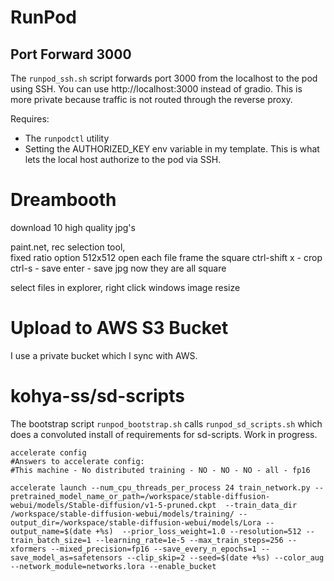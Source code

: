 # RunPod

## Port Forward 3000

The `runpod_ssh.sh` script forwards port 3000 from the localhost to the pod using SSH. You can use http://localhost:3000 instead of gradio. This is more private because traffic is not routed through the reverse proxy.

Requires: 
 - The `runpodctl` utility 
 - Setting the AUTHORIZED_KEY env variable in my template. This is what lets the local host authorize to the pod via SSH.

# Dreambooth 

download 10 high quality jpg's 

paint.net, 
rec selection tool,  
fixed ratio option 512x512 
open each file 
frame the square 
ctrl-shift x - crop 
ctrl-s - save 
enter - save jpg 
now they are all square  

select files in explorer, right click windows image resize 

# Upload to AWS S3 Bucket

I use a private bucket which I sync with AWS.  

# kohya-ss/sd-scripts

The bootstrap script `runpod_bootstrap.sh` calls `runpod_sd_scripts.sh` which does a convoluted install of requirements for sd-scripts. Work in progress.

```
accelerate config 
#Answers to accelerate config: 
#This machine - No distributed training - NO - NO - NO - all - fp16 

accelerate launch --num_cpu_threads_per_process 24 train_network.py --pretrained_model_name_or_path=/workspace/stable-diffusion-webui/models/Stable-diffusion/v1-5-pruned.ckpt  --train_data_dir /workspace/stable-diffusion-webui/models/training/ --output_dir=/workspace/stable-diffusion-webui/models/Lora --output_name=$(date +%s)  --prior_loss_weight=1.0 --resolution=512 --train_batch_size=1 --learning_rate=1e-5 --max_train_steps=256 --xformers --mixed_precision=fp16 --save_every_n_epochs=1 --save_model_as=safetensors --clip_skip=2 --seed=$(date +%s) --color_aug --network_module=networks.lora --enable_bucket  
```
 



